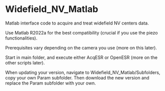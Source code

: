 # Widefield_NV_Matlab
Matlab interface code to acquire and treat widefield NV centers data.

Use Matlab R2022a for the best compatibility (crucial if you use the piezo functionalities).

Prerequisites vary depending on the camera you use (more on this later).

Start in main folder, and execute either AcqESR or OpenESR (more on the other scripts later).

When updating your version, navigate to Widefield_NV_Matlab/Subfolders, copy your own Param subfolder. Then download the new version and replace the Param subfolder with your own.
